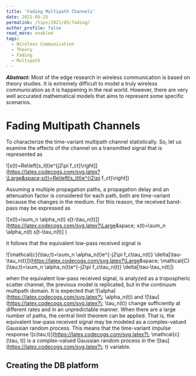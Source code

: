 ```yaml
---
title: 'Fading Multipath Channels'
date: 2021-05-25
permalink: /tips/2021/05/fading/
author_profile: false
read_more: enabled
tags:
  - Wireless Communication
  - Theory
  - Fading
  - Multipath
---
```


***Abstract:*** Most of the edge research in wireless communication is based on theory studies. It is extremely difficult to model a truly wireless communication as it is happening in the real world. However, there are very well accurated mathematical models that aims to represent some specific scenarios. 

Fading Multipath Channels
=======

To characterize the time-variant multipath channel statistically. So, let us examine the effects of the channel on a transmitted signal that is represented as


![s(t)=Re\left[s_l(t)e^{j2\pi f_ct}\right]](https://latex.codecogs.com/svg.latex?\Large&space;s(t)=Re\left[s_l(t)e^{j2\pi f_ct}\right]) 

Assuming a multiple propagation paths, a propagation delay and an attenuation factor is considered for each path, both are time-variant because the changes in the medium. For this reason, the received band-pass may be expressed as

![x(t)=\sum_n \alpha_n(t) s[t-\tau_n(t)]](https://latex.codecogs.com/svg.latex?\Large&space; x(t)=\sum_n \alpha_n(t) s[t-\tau_n(t)] )

it follows that the equivalent low-pass received signal is 

![\mathcal{c}(\tau;t)=\sum_n \alpha_n(t)e^{-j2\pi f_c\tau_n(t)} \delta[\tau-\tau_n(t)]](https://latex.codecogs.com/svg.latex?\Large&space; \mathcal{C}(\tau;t)=\sum_n \alpha_n(t)e^{-j2\pi f_c\tau_n(t)} \delta[\tau-\tau_n(t)])

when the equivalent low-pass received signal, is analyzed as a tropospheric scatter channel, the previous model is replicated, but in the continuum multipath domain. It is expected  that ![\alpha](https://latex.codecogs.com/svg.latex?\; \alpha_n(t)) and ![\tau](https://latex.codecogs.com/svg.latex?\; \tau_n(t)) change sufficiently at different rates and in an unpredictable manner. When there are a large number of paths, the central limit theorem can be applied. That is, the equivalent low-pass received signal may be modeled as a complex-valued Gaussian random process. This means that the time-variant impulse response ![c(tau,t)](https://latex.codecogs.com/svg.latex?\; \mathcal{c}(\tau, t)) is a complex-valued Gaussian random process in the ![tau](https://latex.codecogs.com/svg.latex?\; t) variable.


Creating the DB platform
-------
